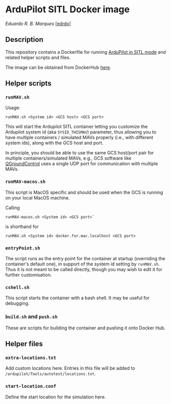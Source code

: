 # ArduPilot SITL Docker image 

_Eduardo R. B. Marques_ [[edrdo](https://github.com/edrdo)]

## Description

This repository contains a Dockerfile for running [ArduPilot in SITL mode](https://ardupilot.org/dev/docs/sitl-simulator-software-in-the-loop.html) and 
related helper scripts and files. 

The image can be obtained from DockerHub [here](https://hub.docker.com/r/edrdo/ardupilot-sitl-docker). 

## Helper scripts 

### `runMAV.sh`

Usage:

    runMAV.sh <System id> <GCS host> <GCS port>

This will start the Ardupilot SITL container letting you customize the Ardupilot system id (aka `SYSID_THISMAV`) parameter, thus allowing you to have multiple containers / simulated MAVs properly (i.e., with different system ids), along with the GCS host and port.

In principle, you should be able to use the same GCS host/port pair for multiple containers/simulated MAVs, e.g., GCS software like [QGroundControl](http://qgroundcontrol.com/)  uses a single UDP port for communication with multiple MAVs.

### `runMAV-macos.sh`

This script is MacOS specific and should be used when the GCS is running on your local MacOS machine.

Calling 

    runMAV-macos.sh <System id> <GCS port>` 
    
is shorthand for 
    
    runMAV.sh <System id> docker.for.mac.localhost <GCS port>


### `entryPoint.sh`

The script runs as the entry point for the container at startup (overriding the container's default one), in support of the system id setting by `runMAV.sh`. Thus it is not meant to be called directly, though you may wish to edit it for further customisation.

### `cshell.sh`

This script starts the container with a bash shell. 
It may be useful for debugging.

### `build.sh` and `push.sh`

These are scripts for building the container and pushing it onto Docker Hub.

## Helper files

### `extra-locations.txt`

Add custom locations here. Entries in this file will be added to 
`/ardupilot/Tools/autotest/locations.txt`. 

### `start-location.conf` 

Define the start location for the simulation here.

